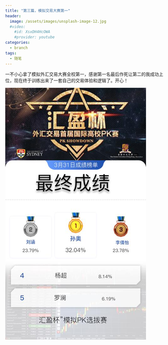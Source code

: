 ```yaml
---
title: "第三篇，模拟交易大赛第一"
header:
  image: /assets/images/unsplash-image-12.jpg
  #video:
    #id: XsxDH4HcOWA
    #provider: youtube
categories:
  - branch
tags:
  - 随笔
---
```

一不小心拿了模拟外汇交易大赛全校第一，感谢第一名最后作死让第二的我成功上位，现在终于训练出来了一套自己的交易体验和逻辑了。开心！


![champion](/assets/images/tradingchampion.jpg)